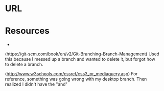 # URL

# Resources
*
(https://git-scm.com/book/en/v2/Git-Branching-Branch-Management)
Used this because I messed up a branch and wanted to delete it, but
forgot how to delete a branch.

(http://www.w3schools.com/cssref/css3_pr_mediaquery.asp)
For reference, something was going wrong with my desktop branch. Then
realized I didn't have the "and"
